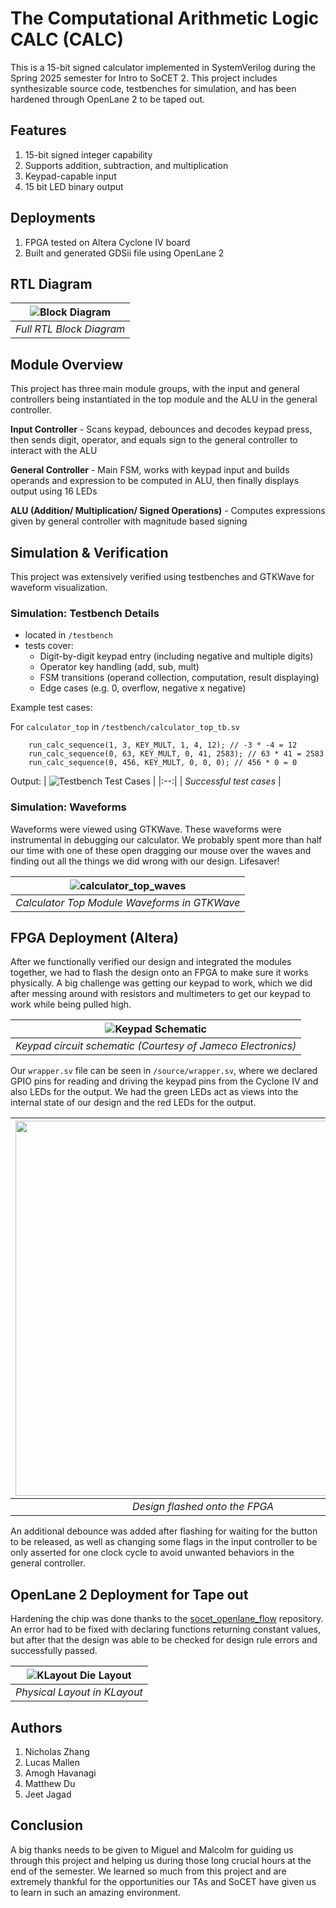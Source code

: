 # The Computational Arithmetic Logic CALC (CALC)

This is a 15-bit signed calculator implemented in SystemVerilog during the Spring 2025 semester for Intro to SoCET 2. This project includes synthesizable source code, testbenches for simulation, and has been hardened through OpenLane 2 to be taped out.

## Features
1. 15-bit signed integer capability
2. Supports addition, subtraction, and multiplication
3. Keypad-capable input
4. 15 bit LED binary output

## Deployments
1. FPGA tested on Altera Cyclone IV board
2. Built and generated GDSii file using OpenLane 2

## RTL Diagram

| ![Block Diagram](docs/CALC_block_diagram.png) | 
|:--:| 
| *Full RTL Block Diagram* |

## Module Overview
This project has three main module groups, with the input and general controllers being instantiated in the top module and the ALU in the general controller.

**Input Controller** - Scans keypad, debounces and decodes keypad press, then sends digit, operator, and equals sign to the general controller to interact with the ALU

**General Controller** - Main FSM, works with keypad input and builds operands and expression to be computed in ALU, then finally displays output using 16 LEDs

**ALU (Addition/ Multiplication/ Signed Operations)** - Computes expressions given by general controller with magnitude based signing

## Simulation & Verification
This project was extensively verified using testbenches and GTKWave for waveform visualization.

### Simulation: Testbench Details
- located in `/testbench`
- tests cover:
    - Digit-by-digit keypad entry (including negative and multiple digits)
    - Operator key handling (add, sub, mult)
    - FSM transitions (operand collection, computation, result displaying)
    - Edge cases (e.g. 0, overflow, negative x negative)
 
Example test cases:

For `calculator_top` in `/testbench/calculator_top_tb.sv`
```
    run_calc_sequence(1, 3, KEY_MULT, 1, 4, 12); // -3 * -4 = 12
    run_calc_sequence(0, 63, KEY_MULT, 0, 41, 2583); // 63 * 41 = 2583
    run_calc_sequence(0, 456, KEY_MULT, 0, 0, 0); // 456 * 0 = 0
```

Output:
| ![Testbench Test Cases](docs/calculator_top_tb_tests.png) | 
|:--:| 
| *Successful test cases* |

### Simulation: Waveforms

Waveforms were viewed using GTKWave. These waveforms were instrumental in debugging our calculator. We probably spent more than half our time with one of these open dragging our mouse over the waves and finding out all the things we did wrong with our design. Lifesaver!

| ![calculator_top_waves](docs/waveforms.png) | 
|:--:| 
| *Calculator Top Module Waveforms in GTKWave* |

## FPGA Deployment (Altera)
After we functionally verified our design and integrated the modules together, we had to flash the design onto an FPGA to make sure it works physically. A big challenge was getting our keypad to work, which we did after messing around with resistors and multimeters to get our keypad to work while being pulled high.

| ![Keypad Schematic](docs/keypad_sch.png) | 
|:--:| 
| *Keypad circuit schematic (Courtesy of Jameco Electronics)* |

Our `wrapper.sv` file can be seen in `/source/wrapper.sv`, where we declared GPIO pins for reading and driving the keypad pins from the Cyclone IV and also LEDs for the output. We had the green LEDs act as views into the internal state of our design and the red LEDs for the output.

| <img src="docs/FPGA.jpg" width="600"> | 
|:--:| 
| *Design flashed onto the FPGA* |

 An additional debounce was added after flashing for waiting for the button to be released, as well as changing some flags in the input controller to be only asserted for one clock cycle to avoid unwanted behaviors in the general controller. 

## OpenLane 2 Deployment for Tape out

Hardening the chip was done thanks to the [socet_openlane_flow](https://github.com/Purdue-SoCET/socet_openlane_flow) repository. An error had to be fixed with declaring functions returning constant values, but after that the design was able to be checked for design rule errors and successfully passed.

| ![KLayout Die Layout](docs/KLayout.jpg) | 
|:--:| 
| *Physical Layout in KLayout* |

## Authors
1. Nicholas Zhang
2. Lucas Mallen
3. Amogh Havanagi
4. Matthew Du
5. Jeet Jagad

## Conclusion

A big thanks needs to be given to Miguel and Malcolm for guiding us through this project and helping us during those long crucial hours at the end of the semester. We learned so much from this project and are extremely thankful for the opportunities our TAs and SoCET have given us to learn in such an amazing environment.
